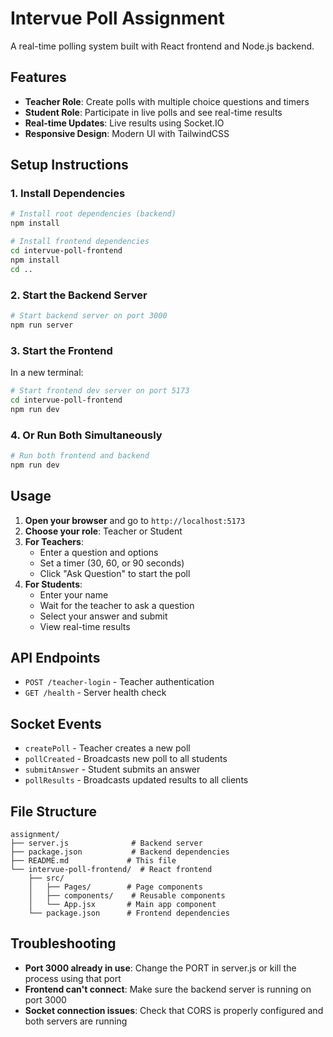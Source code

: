# Intervue Poll Assignment

A real-time polling system built with React frontend and Node.js backend.

## Features

- **Teacher Role**: Create polls with multiple choice questions and timers
- **Student Role**: Participate in live polls and see real-time results
- **Real-time Updates**: Live results using Socket.IO
- **Responsive Design**: Modern UI with TailwindCSS

## Setup Instructions

### 1. Install Dependencies

```bash
# Install root dependencies (backend)
npm install

# Install frontend dependencies
cd intervue-poll-frontend
npm install
cd ..
```

### 2. Start the Backend Server

```bash
# Start backend server on port 3000
npm run server
```

### 3. Start the Frontend

In a new terminal:

```bash
# Start frontend dev server on port 5173
cd intervue-poll-frontend
npm run dev
```

### 4. Or Run Both Simultaneously

```bash
# Run both frontend and backend
npm run dev
```

## Usage

1. **Open your browser** and go to `http://localhost:5173`
2. **Choose your role**: Teacher or Student
3. **For Teachers**:
   - Enter a question and options
   - Set a timer (30, 60, or 90 seconds)
   - Click "Ask Question" to start the poll
4. **For Students**:
   - Enter your name
   - Wait for the teacher to ask a question
   - Select your answer and submit
   - View real-time results

## API Endpoints

- `POST /teacher-login` - Teacher authentication
- `GET /health` - Server health check

## Socket Events

- `createPoll` - Teacher creates a new poll
- `pollCreated` - Broadcasts new poll to all students
- `submitAnswer` - Student submits an answer
- `pollResults` - Broadcasts updated results to all clients

## File Structure

```
assignment/
├── server.js              # Backend server
├── package.json           # Backend dependencies
├── README.md             # This file
└── intervue-poll-frontend/  # React frontend
    ├── src/
    │   ├── Pages/        # Page components
    │   ├── components/    # Reusable components
    │   └── App.jsx       # Main app component
    └── package.json      # Frontend dependencies
```

## Troubleshooting

- **Port 3000 already in use**: Change the PORT in server.js or kill the process using that port
- **Frontend can't connect**: Make sure the backend server is running on port 3000
- **Socket connection issues**: Check that CORS is properly configured and both servers are running
